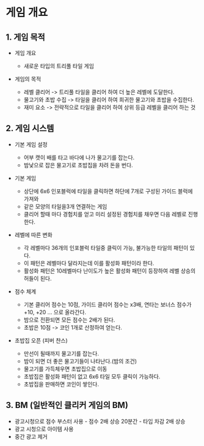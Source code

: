 # 게임 개요
## 1.	게임 목적
- 게임 개요
    -	새로운 타입의 트리풀 타일 게임

-	게임의 목적
    -	레벨 클리어 -> 트리풀 타일을 클리어 하여 더 높은 레벨에 도달한다. 
    -	물고기와 초밥 수집 -> 타일을 클리어 하여 희귀한 물고기와 초밥을 수집한다. 
    - 재미 요소 -> 전략적으로 타일을 클리어 하여 상위 등급 레벨을 클리어 하는 것 

## 2.	게임 시스템
-	기본 게임 설정
    - 어부 캣이 배를 타고 바다에 나가 물고기를 잡는다.
    - 밤낯으로 잡은 물고기로 초밥집을 차려 돈을 번다.  

-	기본 게임
    - 상단에 6x6 인포블럭에 타일을 클릭하면 하단에 7개로 구성된 가이드 블럭에 가져와
    - 같은 모양의 타일을3개 연결하는 게임
    - 클리어 할때 마다 경험치를 얻고 미리 설정된 경험치를 채우면 다음 레벨로 진행한다.
    
-	레벨에 따른 변화
    - 각 레벨마다 36개의 인포블럭 타일중 클릭이 가능, 불가능한 타일의 패턴이 있다.
    - 이 패턴은 레벨마다 달라지는데 이를 활성화 패턴이라 한다.
    - 활성화 패턴은 10레벨마다 난이도가 높은 활성화 패턴이 등장하여 레벨 상승의 허들이 된다.

- 점수 체계
    - 기본 클리어 점수는 10점, 가이드 클리어 점수는 x3배, 연타는 보너스 점수가 +10, +20 ... 으로 올라간다.  
    - 밤으로 전환되면 모든 점수는 2배가 된다.
    - 초밥은 10점 -> 코인 1개로 산정하여 얻는다. 
       
- 초밥집 오픈 (피버 챤스)
    - 만선이 될때까지 물고기를 잡는다.
    - 밤이 되면 더 좋은 물고기들이 나타난다.(밤의 조건)
    - 물고기를 가득체우면 초밥집으로 이동       
    - 초밥집은 활성화 패턴이 없고 6x6 타일 모두 클릭이 가능하다.
    - 초밥집을 판매하면 코인이 쌓인다. 
  
## 3.	BM (일반적인 클리커 게임의 BM)
  -	광고시청으로 점수 부스터 사용
          -	점수 2배 상승 20분간 
          -	타입 차감 2배 상승
  - 광고 시청으로 아이템 사용
  - 중간 광고 제거 
